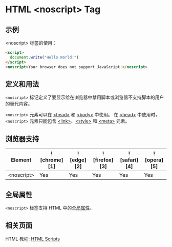 HTML \<noscript> Tag
===

## 示例

\<noscript> 标签的使用：

```html idoc:preview:iframe
<script>
  document.write("Hello World!")
</script>
<noscript>Your browser does not support JavaScript!</noscript>
```

## 定义和用法

`<noscript>` 标记定义了要显示给在浏览器中禁用脚本或浏览器不支持脚本的用户的替代内容。

`<noscript>` 元素可以在 [\<head>](./head.md) 和 [\<body>](./body.md) 中使用。 在 [\<head>](./head.md) 中使用时，`<noscript>` 元素只能包含 [\<link>](./link.md)、[\<style>](./style.md) 和 [\<meta>](./meta.md) 元素。

## 浏览器支持

| Element | ![chrome][1] | ![edge][2] | ![firefox][3] | ![safari][4] | ![opera][5] |
| ------- | --- | --- | --- | --- | --- |
| \<noscript> | Yes | Yes | Yes | Yes | Yes |

## 全局属性

`<noscript>` 标签支持 HTML 中的[全局属性](../reference/standardattributes.md)。


## 相关页面

HTML 教程: [HTML Scripts](../tutorial/scripts.md)
